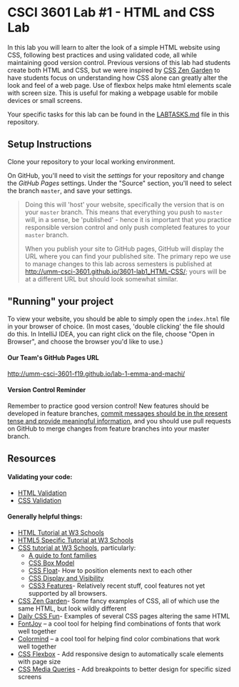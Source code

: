 # CSCI 3601 Lab #1 - HTML and CSS Lab
In this lab you will learn to alter the look of a simple HTML website using CSS, following best practices
and using validated code, all while maintaining good version control. Previous versions of this lab had students create
both HTML and CSS, but we were inspired by [CSS Zen Garden](http://www.csszengarden.com/) to have students focus on
understanding how CSS alone can greatly alter the look and feel of a web page. Use of flexbox helps make html elements scale
with screen size. This is useful for making a webpage usable for mobile devices or small screens.

Your specific tasks for this lab can be found in the [LABTASKS.md](LABTASKS.md) file in this repository.

## Setup Instructions
Clone your repository to your local working environment.

On GitHub, you'll need to visit the *settings* for your repository and change the *GitHub Pages*
settings. Under the "Source" section, you'll need to select the branch `master`, and save your
settings.

> Doing this will 'host' your website, specifically the version that is on
> your `master` branch. This means that everything you push to `master`
> will, in a sense, be 'published' - hence it is important that you practice
> responsible version control and only push completed features to your `master`
> branch.
>
> When you publish your site to GitHub pages, GitHub will display the URL
> where you can find your published site. The primary repo we use to manage
> changes to this lab across semesters is published
> at http://umm-csci-3601.github.io/3601-lab1_HTML-CSS/;
> yours will be at a different URL but should look somewhat similar.

## "Running" your project
To view your website, you should be able to simply open the `index.html` file in your browser of choice.
(In most cases, 'double clicking' the file should do this. In IntelliJ IDEA, you can right click on the file,
choose "Open in Browser", and choose the browser you'd like to use.)

#### Our Team's GitHub Pages URL
http://umm-csci-3601-f19.github.io/lab-1-emma-and-machi/


#### Version Control Reminder
Remember to practice good version control! New features should be developed in
feature branches, [commit messages should be in the present tense and provide
meaningful information](http://chris.beams.io/posts/git-commit/),
and you should use pull requests on GitHub to merge
changes from feature branches into your master branch.

## Resources
#### Validating your code:
- [HTML Validation](http://validator.w3.org/)
- [CSS Validation](http://jigsaw.w3.org/css-validator/)

#### Generally helpful things:
- [HTML Tutorial at W3 Schools](http://www.w3schools.com/html/default.asp)
- [HTML5 Specific Tutorial at W3 Schools](http://www.w3schools.com/html/html5_intro.asp)
- [CSS tutorial at W3 Schools](http://www.w3schools.com/css/default.asp), particularly:
  - [A guide to font families](http://www.w3schools.com/cssref/css_websafe_fonts.asp)
  - [CSS Box Model](http://www.w3schools.com/css/css_boxmodel.asp)
  - [CSS Float](http://www.w3schools.com/css/css_float.asp)- How to position elements next to each other
  - [CSS Display and Visibility](http://www.w3schools.com/css/css_display_visibility.asp)
  - [CSS3 Features](http://www.w3schools.com/css/css3_intro.asp)- Relatively recent stuff, cool features not yet supported by all browsers.
- [CSS Zen Garden](http://www.csszengarden.com/)- Some fancy examples of CSS, all of which use the same HTML, but look wildly different
- [Daily CSS Fun](https://placenamehere.com/neuralustmirror/200202/)- Examples of several CSS pages altering the same HTML
- [FontJoy](http://fontjoy.com) – a cool tool for helping find combinations of fonts that work well together
- [Colormind](http://colormind.io) – a cool tool for helping find color combinations that work well together
- [CSS Flexbox](https://www.w3schools.com/css/css3_flexbox.asp) - Add responsive design to automatically scale elements with page size
- [CSS Media Queries](https://www.w3schools.com/css/css3_mediaqueries_ex.asp) - Add breakpoints to better design for specific sized screens
